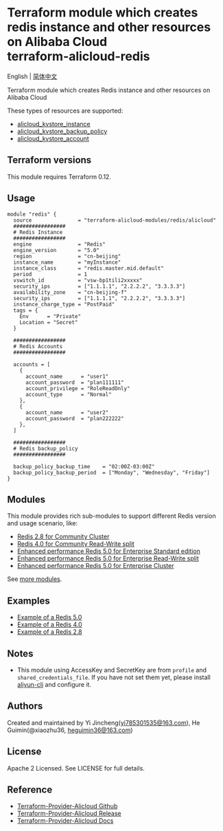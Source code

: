 Terraform module which creates redis instance and other resources on Alibaba Cloud   
terraform-alicloud-redis
==================================================================================

English | [简体中文](https://github.com/terraform-alicloud-modules/terraform-alicloud-redis/blob/master/README-CN.md)

Terraform module which creates Redis instance and other resources on Alibaba Cloud 

These types of resources are supported:

* [alicloud_kvstore_instance](https://www.terraform.io/docs/providers/alicloud/d/kvstore_instances.html)
* [alicloud_kvstore_backup_policy](https://www.terraform.io/docs/providers/alicloud/r/kvstore_backup_policy.html)
* [alicloud_kvstore_account](https://www.terraform.io/docs/providers/alicloud/r/kvstore_account.html)

## Terraform versions

This module requires Terraform 0.12.

Usage
-----
    
```hcl
module "redis" {
  source               = "terraform-alicloud-modules/redis/alicloud"
  #################
  # Redis Instance
  #################
  engine               = "Redis"
  engine_version       = "5.0"
  region               = "cn-beijing"
  instance_name        = "myInstance"
  instance_class       = "redis.master.mid.default"
  period               = 1
  vswitch_id           = "vsw-bp1tili2xxxxx"
  security_ips         = ["1.1.1.1", "2.2.2.2", "3.3.3.3"]
  availability_zone    = "cn-beijing-f"
  security_ips         = ["1.1.1.1", "2.2.2.2", "3.3.3.3"]
  instance_charge_type = "PostPaid"
  tags = {
    Env      = "Private"
    Location = "Secret"
  }

  #################
  # Redis Accounts
  #################

  accounts = [
    {
      account_name      = "user1"
      account_password  = "plan111111"
      account_privilege = "RoleReadOnly"
      account_type      = "Normal"
    },
    {
      account_name      = "user2"
      account_password  = "plan222222"
    },
  ]

  #################
  # Redis backup_policy
  #################

  backup_policy_backup_time    = "02:00Z-03:00Z"
  backup_policy_backup_period  = ["Monday", "Wednesday", "Friday"]
}
```
## Modules

This module provides rich sub-modules to support different Redis version and usage scenario, like:

* [Redis 2.8 for Community Cluster](https://github.com/terraform-alicloud-modules/terraform-alicloud-redis/tree/master/modules/redis-2.8-communtity-cluster)
* [Redis 4.0 for Community Read-Write split](https://github.com/terraform-alicloud-modules/terraform-alicloud-redis/tree/master/modules/redis-4.0-communtity-rwsplit)
* [Enhanced performance Redis 5.0 for Enterprise Standard edition](https://github.com/terraform-alicloud-modules/terraform-alicloud-redis/tree/master/modules/redis-5.0-enterprise-standard-enhanced-performance-type)
* [Enhanced performance Redis 5.0 for Enterprise Read-Write split](https://github.com/terraform-alicloud-modules/terraform-alicloud-redis/tree/master/modules/redis-5.0-enterprise-rwsplit-enhanced-performance-type)
* [Enhanced performance Redis 5.0 for Enterprise Cluster](https://github.com/terraform-alicloud-modules/terraform-alicloud-redis/tree/master/modules/redis-5.0-enterprise-cluster-enhanced-performance)

See [more modules](https://github.com/terraform-alicloud-modules/terraform-alicloud-redis/tree/master/modules).

## Examples

* [Example of a Redis 5.0](https://github.com/terraform-alicloud-modules/terraform-alicloud-redis/tree/master/examples/redis-5.0)
* [Example of a Redis 4.0](https://github.com/terraform-alicloud-modules/terraform-alicloud-redis/tree/master/examples/redis-4.0)
* [Example of a Redis 2.8](https://github.com/terraform-alicloud-modules/terraform-alicloud-redis/tree/master/examples/redis-2.8)

## Notes

* This module using AccessKey and SecretKey are from `profile` and `shared_credentials_file`.
If you have not set them yet, please install [aliyun-cli](https://github.com/aliyun/aliyun-cli#installation) and configure it.


Authors
---------
Created and maintained by Yi Jincheng(yi785301535@163.com), He Guimin(@xiaozhu36, heguimin36@163.com)

License
----
Apache 2 Licensed. See LICENSE for full details.

Reference
---------
* [Terraform-Provider-Alicloud Github](https://github.com/terraform-providers/terraform-provider-alicloud)
* [Terraform-Provider-Alicloud Release](https://releases.hashicorp.com/terraform-provider-alicloud/)
* [Terraform-Provider-Alicloud Docs](https://www.terraform.io/docs/providers/alicloud/index.html)

